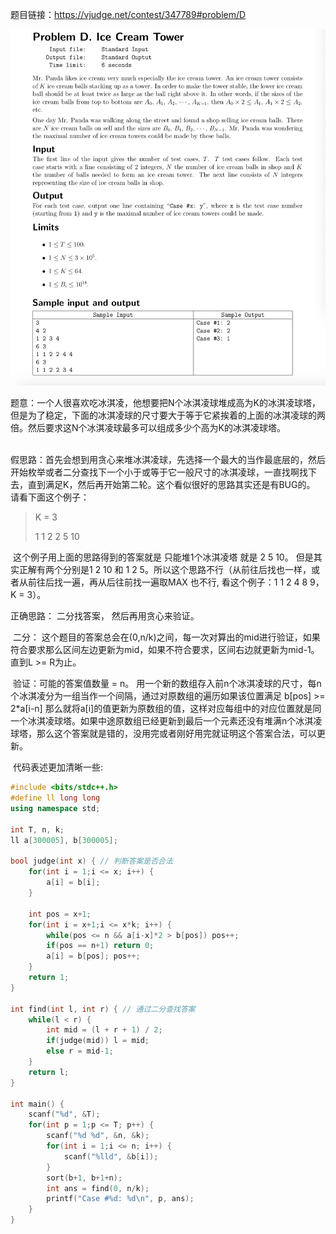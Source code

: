 题目链接：https://vjudge.net/contest/347789#problem/D


![题面](https://github.com/G-CR/acm-solution/blob/master/D%20-%20Ice%20Cream%20Tower.jpg)




题意：一个人很喜欢吃冰淇凌，他想要把N个冰淇凌球堆成高为K的冰淇凌球塔，但是为了稳定，下面的冰淇凌球的尺寸要大于等于它紧挨着的上面的冰淇凌球的两倍。然后要求这N个冰淇凌球最多可以组成多少个高为K的冰淇凌球塔。

​   
假思路：首先会想到用贪心来堆冰淇凌球，先选择一个最大的当作最底层的，然后开始枚举或者二分查找下一个小于或等于它一般尺寸的冰淇凌球，一直找啊找下去，直到满足K，然后再开始第二轮。这个看似很好的思路其实还是有BUG的。 请看下面这个例子：

> K = 3
>
> 1	1	2	2	5	10

​		这个例子用上面的思路得到的答案就是 只能堆1个冰淇凌塔 就是 2 5 10。 但是其实正解有两个分别是1 2 10 和 1 2  5。所以这个思路不行（从前往后找也一样，或者从前往后找一遍，再从后往前找一遍取MAX 也不行, 看这个例子：1 1 2 4 8 9，K =  3）。

正确思路： 二分找答案， 然后再用贪心来验证。

​		二分： 这个题目的答案总会在(0,n/k)之间，每一次对算出的mid进行验证，如果符合要求那么区间左边更新为mid，如果不符合要求，区间右边就更新为mid-1。直到L >= R为止。

​		验证：可能的答案值数量 = n。    用一个新的数组存入前n个冰淇凌球的尺寸，每n个冰淇凌分为一组当作一个间隔，通过对原数组的遍历如果该位置满足 b[pos] >=  2*a[i-n]  那么就将a[i]的值更新为原数组的值，这样对应每组中的对应位置就是同一个冰淇凌球塔。如果中途原数组已经更新到最后一个元素还没有堆满n个冰淇凌球塔，那么这个答案就是错的，没用完或者刚好用完就证明这个答案合法，可以更新。

​		代码表述更加清晰一些:

```cpp
#include <bits/stdc++.h>
#define ll long long
using namespace std;

int T, n, k;
ll a[300005], b[300005];

bool judge(int x) { // 判断答案是否合法
	for(int i = 1;i <= x; i++) {
		a[i] = b[i];
	}
	
	int pos = x+1;
	for(int i = x+1;i <= x*k; i++) {
		while(pos <= n && a[i-x]*2 > b[pos]) pos++;
		if(pos == n+1) return 0;
		a[i] = b[pos]; pos++;
	}
	return 1;
}

int find(int l, int r) { // 通过二分查找答案
	while(l < r) {
		int mid = (l + r + 1) / 2;
		if(judge(mid)) l = mid;
		else r = mid-1;
	}
	return l;
}

int main() {
	scanf("%d", &T);
	for(int p = 1;p <= T; p++) {
		scanf("%d %d", &n, &k);
		for(int i = 1;i <= n; i++) {
			scanf("%lld", &b[i]);
		}
		sort(b+1, b+1+n);
		int ans = find(0, n/k);
		printf("Case #%d: %d\n", p, ans);
	}
}
```
